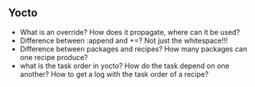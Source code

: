 ## Yocto

* What is an override? How does it propagate, where can it be used?
* Difference between :append and +=? Not just the whitespace!!!
* Difference between packages and recipes? How many packages can one recipe produce?
* what is the task order in yocto? How do the task depend on one another? How to get a log with the task order of a recipe?

